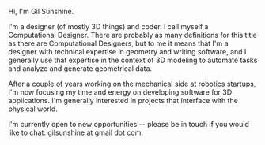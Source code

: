 Hi, I'm Gil Sunshine.

I'm a designer (of mostly 3D things) and coder. I call myself a Computational Designer. There are probably as many definitions for this title as there are Computational Designers, but to me it means that I'm a designer with technical expertise in geometry and writing software, and I generally use that expertise in the context of 3D modeling to automate tasks and analyze and generate geometrical data.

After a couple of years working on the mechanical side at robotics startups, I'm now focusing my time and energy on developing software for 3D applications. I'm generally interested in projects that interface with the physical world.

I'm currently open to new opportunities -- please be in touch if you would like to chat: gilsunshine at gmail dot com.
